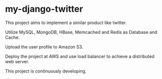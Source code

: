 # my-django-twitter
This project aims to implement a similar product like twitter. 

Utilize MySQL, MongoDB, HBase, Memcached and Redis as Database and Cache. 

Upload the user profile to Amazon S3. 

Deploy the project at AWS and use load balancer to achieve a distributed web server. 

This project is continuously developing.

